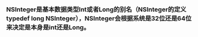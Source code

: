 
### NSInteger是基本数据类型Int或者Long的别名（NSInteger的定义typedef long NSInteger），NSInteger会根据系统是32位还是64位 来决定是本身是int还是Long。

